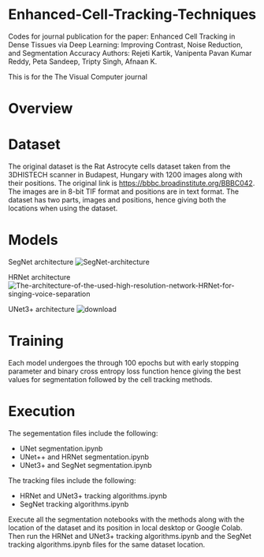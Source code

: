 # Enhanced-Cell-Tracking-Techniques
Codes for journal publication for the paper: Enhanced Cell Tracking in Dense Tissues via Deep Learning: Improving Contrast, Noise Reduction, and Segmentation Accuracy
Authors: Rejeti Kartik, Vanipenta Pavan Kumar Reddy, Peta Sandeep, Tripty Singh, Afnaan K.

This is for the The Visual Computer journal

# Overview
# Dataset
The original dataset is the Rat Astrocyte cells dataset taken from the 3DHISTECH scanner in Budapest, Hungary with 1200 images along with their positions. The original link is https://bbbc.broadinstitute.org/BBBC042. The images are in 8-bit TIF format and positions are in text format. The dataset has two parts, images and positions, hence giving both the locations when using the dataset.

# Models
SegNet architecture
![SegNet-architecture](https://github.com/user-attachments/assets/62b350f6-935c-4c6b-bbea-505c2123a628)

HRNet architecture
![The-architecture-of-the-used-high-resolution-network-HRNet-for-singing-voice-separation](https://github.com/user-attachments/assets/ee91fd7e-fb64-4223-ab65-35346b2611ac)

UNet3+ architecture
![download](https://github.com/user-attachments/assets/8b00d9d8-7f39-4e60-a237-1a9577cbe6f0)

# Training
Each model undergoes the through 100 epochs but with early stopping parameter and binary cross entropy loss function hence giving the best values for segmentation followed by the cell tracking methods.

# Execution
The segementation files include the following:
* UNet segmentation.ipynb
* UNet++ and HRNet segmentation.ipynb
* UNet3+ and SegNet segmentation.ipynb

The tracking files include the following:
* HRNet and UNet3+ tracking algorithms.ipynb
* SegNet tracking algorithms.ipynb

Execute all the segmentation notebooks with the methods along with the location of the dataset and its position in local desktop or Google Colab.
Then run the HRNet and UNet3+ tracking algorithms.ipynb and the SegNet tracking algorithms.ipynb files for the same dataset location.
